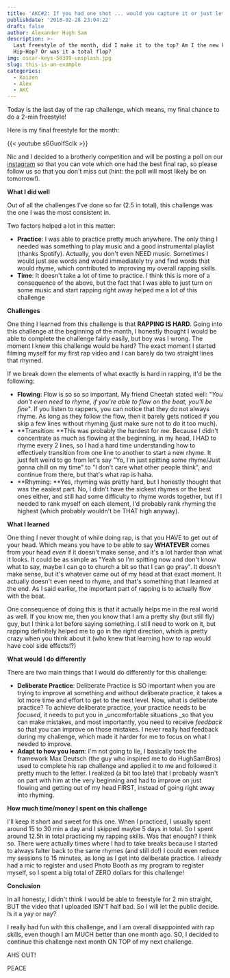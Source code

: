 ```yaml
---
title: 'AKC#2: If you had one shot ... would you capture it or just let it slip?'
publishdate: '2018-02-28 23:04:22'
draft: false
author: Alexander Hugh Sam
description: >-
  Last freestyle of the month, did I make it to the top? Am I the new king of
  Hip-Hop? Or was it a total flop?
img: oscar-keys-58399-unsplash.jpg
slug: this-is-an-example
categories:
  - Kaizen
  - Alex
  - AKC
---
```

Today is the last day of the rap challenge, which means, my final chance to do a 2-min freestyle! 

Here is my final freestyle for the month:

{{< youtube s6GuoIfScIk >}}

Nic and I decided to a brotherly competition and will be posting a poll on our [instagram](https://www.instagram.com/hughsambros/) so that you can vote which one had the best final rap, so please follow us so that you don't miss out (hint: the poll will most likely be on tomorrow!).

**What I did well**

Out of all the challenges I've done so far (2.5 in total), this challenge was the one I was the most consistent in. 

Two factors helped a lot in this matter:

* **Practice**: I was able to practice pretty much anywhere. The only thing I needed was something to play music and a good instrumental playlist (thanks Spotify). Actually, you don't even NEED music. Sometimes I would just see words and would immediately try and find words that would rhyme, which contributed to improving my overall rapping skills.
* **Time**: It doesn't take a lot of time to practice. I think this is more of a consequence of the above, but the fact that I was able to just turn on some music and start rapping right away helped me a lot of this challenge

**Challenges**

One thing I learned from this challenge is that **RAPPING IS HARD**. Going into this challenge at the beginning of the month, I honestly thought I would be able to complete the challenge fairly easily, but boy was I wrong. The moment I knew this challenge would be hard? The exact moment I started filming myself for my first rap video and I can barely do two straight lines that rhymed.

If we break down the elements of what exactly is hard in rapping, it'd be the following:

* **Flowing**: Flow is so so so important. My friend Cheetah stated well: "_You don't even need to rhyme, if you're able to flow on the beat, you'll be fine_". If you listen to rappers, you can notice that they do not always rhyme. As long as they follow the flow, then it barely gets noticed if you skip a few lines without rhyming (just make sure not to do it too much). 
* **Transition: **This was probably the hardest for me. Because I didn't concentrate as much as flowing at the beginning, in my head, I HAD to rhyme every 2 lines, so I had a hard time understanding how to effectively transition from one line to another to start a new rhyme. It just felt weird to go from let's say "Yo, I'm just spitting some rhyme/Just gonna chill on my time" to "I don't care what other people think", and continue from there, but that's what rap is haha.
* **Rhyming: **Yes, rhyming was pretty hard, but I honestly thought that was the easiest part. No, I didn't have the sickest rhymes or the best ones either, and still had some difficulty to rhyme words together, but if I needed to rank myself on each element, I'd probably rank rhyming the highest (which probably wouldn't be THAT high anyway).

**What I learned**

One thing I never thought of while doing rap, is that you HAVE to get out of your head. Which means you have to be able to say **WHATEVER** comes from your head _even_ if it doesn't make sense, and it's a lot harder than what it looks. It could be as simple as "Yeah so I'm spitting now and don't know what to say, maybe I can go to church a bit so that I can go pray". It doesn't make sense, but it's whatever came out of my head at that exact moment. It actually doesn't even need to rhyme, and that's something that I learned at the end. As I said earlier, the important part of rapping is to actually flow with the beat. 

One consequence of doing this is that it actually helps me in the real world as well. If you know me, then you know that I am a pretty shy (but still fly) guy, but I think a lot before saying something. I still need to work on it, but rapping definitely helped me to go in the right direction, which is pretty crazy when you think about it (who knew that learning how to rap would have cool side effects!?)

**What would I do differently**

There are two main things that I would do differently for this challenge:

* **Deliberate Practice**: Deliberate Practice is SO important when you are trying to improve at something and without deliberate practice, it takes a lot more time and effort to get to the next level. Now, what is deliberate practice? To achieve deliberate practice, your practice needs to be _focused_, it needs to put you in _uncomfortable situations _so that you can make mistakes, and most importantly, you need to receive _feedback_ so that you can improve on those mistakes. I never really had feedback during my challenge, which made it harder for me to focus on what I needed to improve. 
* **Adapt to how you learn**: I'm not going to lie, I basically took the framework Max Deutsch (the guy who inspired me to do HughSamBros) used to complete his rap challenge and applied it to me and followed it pretty much to the letter. I realized (a bit too late) that I probably wasn't on part with him at the very beginning and had to improve on just flowing and getting out of my head FIRST, instead of going right away into rhyming.

**How much time/money I spent on this challenge**

I'll keep it short and sweet for this one. When I practiced, I usually spent around 15 to 30 min a day and I skipped maybe 5 days in total. So I spent around 12.5h in total practicing my rapping skills. Was that enough? I think so. There were actually times where I had to take breaks because I started to always falter back to the same rhymes (and still do!) I could even reduce my sessions to 15 minutes, as long as I get into deliberate practice. I already had a mic to register and used Photo Booth as my program to register myself, so I spent a big total of ZERO dollars for this challenge!

**Conclusion**

In all honesty, I didn't think I would be able to freestyle for 2 min straight, BUT the video that I uploaded ISN'T half bad. So I will let the public decide. Is it a yay or nay? 

I really had fun with this challenge, and I am overall disappointed with rap skills, even though I am MUCH better than one month ago. SO, I decided to continue this challenge next month ON TOP of my next challenge. 

AHS OUT!

PEACE
